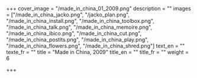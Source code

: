 +++
cover_image = "/made_in_china_01_2009.png"
description = ""
images = ["/made_in_china_jacko.png", "/jacko_plan.png", "/made_in_china_install.png", "/made_in_china_toolbox.png", "/made_in_china_talk.png", "/made_in_china_memoire.png", "/made_in_china_ibico.png", "/made_in_china_cut.png", "/made_in_china_postits.png", "/made_in_china_play.png", "/made_in_china_flowers.png", "/made_in_china_shred.png"]
text_en = ""
texte_fr = ""
title = "Made in China, 2009"
title_en = ""
title_fr = ""
weight = 6

+++
